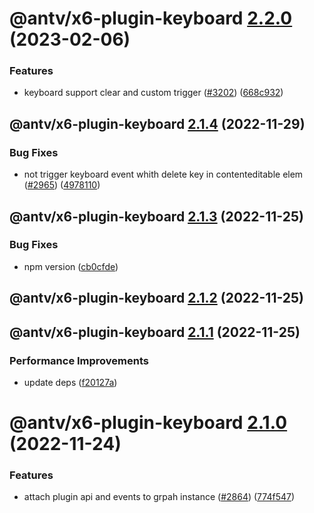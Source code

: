 # @antv/x6-plugin-keyboard [2.2.0](https://github.com/antvis/x6/compare/@antv/x6-plugin-keyboard@2.1.4...@antv/x6-plugin-keyboard@2.2.0) (2023-02-06)

### Features

- keyboard support clear and custom trigger ([#3202](https://github.com/antvis/x6/issues/3202)) ([668c932](https://github.com/antvis/x6/commit/668c93242fbcebb987cccc3dcfd56982f7c66252))

## @antv/x6-plugin-keyboard [2.1.4](https://github.com/antvis/x6/compare/@antv/x6-plugin-keyboard@2.1.3...@antv/x6-plugin-keyboard@2.1.4) (2022-11-29)

### Bug Fixes

- not trigger keyboard event whith delete key in contenteditable elem ([#2965](https://github.com/antvis/x6/issues/2965)) ([4978110](https://github.com/antvis/x6/commit/4978110b4594aee801d39c74f5c190432846eba4))

## @antv/x6-plugin-keyboard [2.1.3](https://github.com/antvis/x6/compare/@antv/x6-plugin-keyboard@2.1.2...@antv/x6-plugin-keyboard@2.1.3) (2022-11-25)

### Bug Fixes

- npm version ([cb0cfde](https://github.com/antvis/x6/commit/cb0cfdeb4dbe8858569e6899db08ccb9ab8ba4e7))

## @antv/x6-plugin-keyboard [2.1.2](https://github.com/antvis/x6/compare/@antv/x6-plugin-keyboard@2.1.1...@antv/x6-plugin-keyboard@2.1.2) (2022-11-25)

## @antv/x6-plugin-keyboard [2.1.1](https://github.com/antvis/x6/compare/@antv/x6-plugin-keyboard@2.1.0...@antv/x6-plugin-keyboard@2.1.1) (2022-11-25)

### Performance Improvements

- update deps ([f20127a](https://github.com/antvis/x6/commit/f20127af555d9b7beaac3a07ac308d5c0d4e53a3))

# @antv/x6-plugin-keyboard [2.1.0](https://github.com/antvis/x6/compare/@antv/x6-plugin-keyboard@2.0.0...@antv/x6-plugin-keyboard@2.1.0) (2022-11-24)

### Features

- attach plugin api and events to grpah instance ([#2864](https://github.com/antvis/x6/issues/2864)) ([774f547](https://github.com/antvis/x6/commit/774f547b85522eb2411dca949d36ecfe535503f3))
